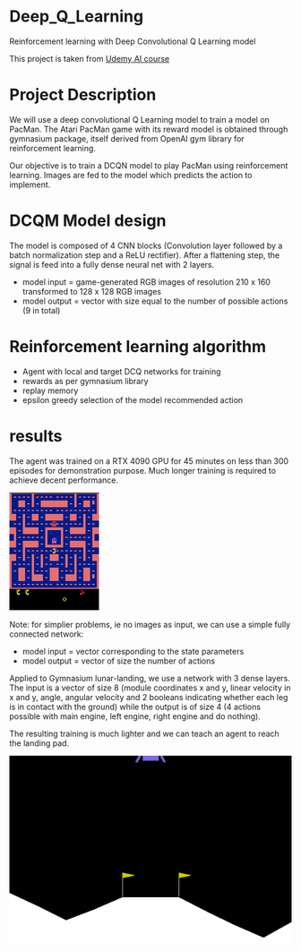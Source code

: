 # Deep_Q_Learning
Reinforcement learning with Deep Convolutional Q Learning model 

This project is taken from [Udemy AI course](https://www.udemy.com/course/artificial-intelligence-az/)

# Project Description

We will use a deep convolutional Q Learning model to train a model on PacMan.
The Atari PacMan game with its reward model is obtained through gymnasium package, itself derived from OpenAI gym library for reinforcement learning.

Our objective is to train a DCQN model to play PacMan using reinforcement learning.
Images are fed to the model which predicts the action to implement.

# DCQM Model design

The model is composed of 4 CNN blocks (Convolution layer followed by a batch normalization step and a ReLU rectifier). After a flattening step, the signal is feed into a fully dense neural net with 2 layers.
- model input = game-generated RGB images of resolution 210 x 160 transformed to 128 x 128 RGB images
- model output = vector with size equal to the number of possible actions (9 in total)

# Reinforcement learning algorithm

- Agent with local and target DCQ networks for training
- rewards as per gymnasium library
- replay memory
- epsilon greedy selection of the model recommended action

# results

The agent was trained on a RTX 4090 GPU for 45 minutes on less than 300 episodes for demonstration purpose.
Much longer training is required to achieve decent performance.

![](asset/pacman.gif)

Note: for simplier problems, ie no images as input, we can use a simple fully connected network:
- model input = vector corresponding to the state parameters
- model output = vector of size the number of actions

Applied to Gymnasium lunar-landing, we use a network with 3 dense layers. The input is a vector of size 8 (module coordinates x and y, linear velocity in x and y, angle, angular velocity and 2 booleans indicating whether each leg is in contact with the ground) while the output is of size 4 (4 actions possible with main engine, left engine, right engine and do nothing).

The resulting training is much lighter and we can teach an agent to reach the landing pad.

![](asset/lunar.gif)
